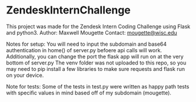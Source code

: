 # ZendeskInternChallenge
This project was made for the Zendesk Intern Coding Challenge using Flask and python3.
Author: Maxwell Mougette
Contact: mougette@wisc.edu

Notes for setup:
You will need to input the subdomain and base64 authentication in home() of server.py befoere api calls will work.
Additionally, you can change the port the flask app will run on at the very bottom of server.py
The venv folder was not uploaded to this repo, so you may need to pip install a few libraries to make sure requests and flask run on your device.

Note for tests:
Some of the tests in test.py were written as happy path tests with specific values in mind based off of my subdomain (mougette).
